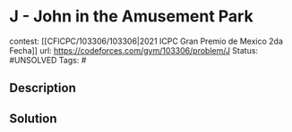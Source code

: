 # J - John in the Amusement Park

contest: [[CFICPC/103306/103306|2021 ICPC Gran Premio de Mexico 2da Fecha]]
url: https://codeforces.com/gym/103306/problem/J
Status: #UNSOLVED
Tags: #

## Description

## Solution


